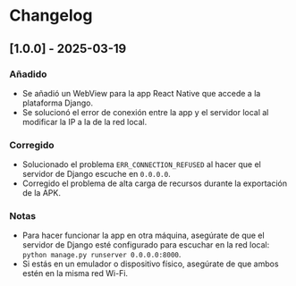# Changelog

## [1.0.0] - 2025-03-19
### Añadido
- Se añadió un WebView para la app React Native que accede a la plataforma Django.
- Se solucionó el error de conexión entre la app y el servidor local al modificar la IP a la de la red local.

### Corregido
- Solucionado el problema `ERR_CONNECTION_REFUSED` al hacer que el servidor de Django escuche en `0.0.0.0`.
- Corregido el problema de alta carga de recursos durante la exportación de la APK.

### Notas
- Para hacer funcionar la app en otra máquina, asegúrate de que el servidor de Django esté configurado para escuchar en la red local: `python manage.py runserver 0.0.0.0:8000`.
- Si estás en un emulador o dispositivo físico, asegúrate de que ambos estén en la misma red Wi-Fi.
